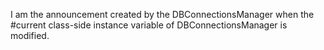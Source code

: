 I am the announcement created by the DBConnectionsManager when the #current class-side instance variable of DBConnectionsManager is modified.